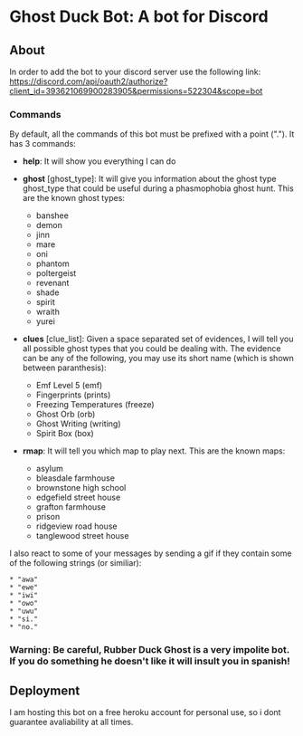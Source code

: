 # Ghost Duck Bot: A bot for Discord
## About
In order to add the bot to your discord server use the following link:
https://discord.com/api/oauth2/authorize?client_id=393621069900283905&permissions=522304&scope=bot

### Commands
By default, all the commands of this bot must be prefixed with a point ("."). It has 3 commands:
 * **help**: It will show you everything I can do
 * **ghost** [ghost_type]: It will give you information about the ghost type ghost_type that could be useful during a phasmophobia ghost hunt. This are the known ghost types:
    * banshee
    * demon
    * jinn
    * mare
    * oni
    * phantom
    * poltergeist
    * revenant
    * shade
    * spirit
    * wraith
    * yurei
    
 * **clues** [clue_list]: Given a space separated set of evidences, I will tell you all possible ghost types that you could be dealing with. The evidence can be any of the following, you may use its short name (which is shown between paranthesis):
    * Emf Level 5 (emf)
    * Fingerprints (prints)
    * Freezing Temperatures (freeze)
    * Ghost Orb (orb)
    * Ghost Writing (writing)
    * Spirit Box (box)

 * **rmap**: It will tell you which map to play next. This are the known maps:
    * asylum
    * bleasdale farmhouse
    * brownstone high school
    * edgefield street house
    * grafton farmhouse 
    * prison 
    * ridgeview road house
    * tanglewood street house
 
 I also react to some of your messages by sending a gif if they contain some of the following strings (or similiar):
 
    * "awa"
    * "ewe"
    * "iwi"
    * "owo"
    * "uwu"
    * "si."
    * "no."
        
 ### Warning: Be careful, Rubber Duck Ghost is a very impolite bot. If you do something he doesn't like it will insult you in spanish!
 
 ## Deployment
 I am hosting this bot on a free heroku account for personal use, so i dont guarantee avaliability at all times.
